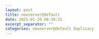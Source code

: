 ```yaml
---
layout: post
title: newserver@default
date: 2021-01-29 06:39:31
excerpt_separator: ""
categories: newserver@default Duplicacy
---
```

```

```
